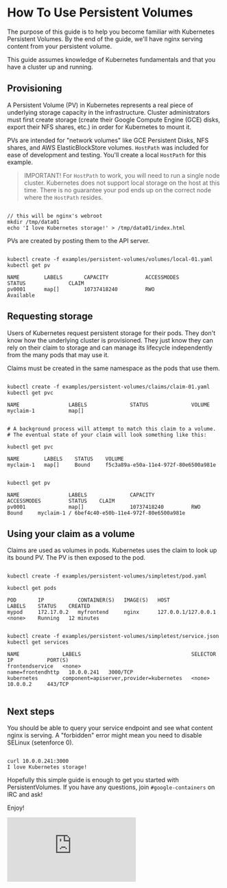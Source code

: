 # How To Use Persistent Volumes

The purpose of this guide is to help you become familiar with Kubernetes Persistent Volumes.  By the end of the guide, we'll have
nginx serving content from your persistent volume.

This guide assumes knowledge of Kubernetes fundamentals and that you have a cluster up and running.

## Provisioning

A Persistent Volume (PV) in Kubernetes represents a real piece of underlying storage capacity in the infrastructure.  Cluster administrators
must first create storage (create their Google Compute Engine (GCE) disks, export their NFS shares, etc.) in order for Kubernetes to mount it.

PVs are intended for "network volumes" like GCE Persistent Disks, NFS shares, and AWS ElasticBlockStore volumes.  ```HostPath``` was included
for ease of development and testing.  You'll create a local ```HostPath``` for this example.

> IMPORTANT! For ```HostPath``` to work, you will need to run a single node cluster.  Kubernetes does not
support local storage on the host at this time.  There is no guarantee your pod ends up on the correct node where the ```HostPath``` resides.

  
```

// this will be nginx's webroot
mkdir /tmp/data01
echo 'I love Kubernetes storage!' > /tmp/data01/index.html

```

PVs are created by posting them to the API server.

```

kubectl create -f examples/persistent-volumes/volumes/local-01.yaml
kubectl get pv

NAME        LABELS       CAPACITY            ACCESSMODES         STATUS              CLAIM
pv0001      map[]        10737418240         RWO                 Available                            

```

## Requesting storage

Users of Kubernetes request persistent storage for their pods.  They don't know how the underlying cluster is provisioned.
They just know they can rely on their claim to storage and can manage its lifecycle independently from the many pods that may use it.  

Claims must be created in the same namespace as the pods that use them.

```

kubectl create -f examples/persistent-volumes/claims/claim-01.yaml
kubectl get pvc

NAME                LABELS              STATUS              VOLUME
myclaim-1           map[]                                   
           
           
# A background process will attempt to match this claim to a volume.
# The eventual state of your claim will look something like this:

kubectl get pvc

NAME        LABELS    STATUS    VOLUME                                                          
myclaim-1   map[]     Bound     f5c3a89a-e50a-11e4-972f-80e6500a981e    


kubectl get pv

NAME                LABELS              CAPACITY            ACCESSMODES         STATUS    CLAIM
pv0001              map[]               10737418240         RWO                 Bound     myclaim-1 / 6bef4c40-e50b-11e4-972f-80e6500a981e          

```

## Using your claim as a volume

Claims are used as volumes in pods.  Kubernetes uses the claim to look up its bound PV.  The PV is then exposed to the pod.

```

kubectl create -f examples/persistent-volumes/simpletest/pod.yaml

kubectl get pods

POD       IP           CONTAINER(S)   IMAGE(S)   HOST                  LABELS    STATUS    CREATED
mypod     172.17.0.2   myfrontend     nginx      127.0.0.1/127.0.0.1   <none>    Running   12 minutes


kubectl create -f examples/persistent-volumes/simpletest/service.json
kubectl get services

NAME              LABELS                                    SELECTOR            IP           PORT(S)
frontendservice   <none>                                    name=frontendhttp   10.0.0.241   3000/TCP
kubernetes        component=apiserver,provider=kubernetes   <none>              10.0.0.2     443/TCP


```

## Next steps

You should be able to query your service endpoint and see what content nginx is serving.  A "forbidden" error might mean you 
need to disable SELinux (setenforce 0).

```

curl 10.0.0.241:3000
I love Kubernetes storage!

```

Hopefully this simple guide is enough to get you started with PersistentVolumes.  If you have any questions, join
```#google-containers``` on IRC and ask!

Enjoy!


[![Analytics](https://kubernetes-site.appspot.com/UA-36037335-10/GitHub/examples/persistent-volumes/README.md?pixel)]()
